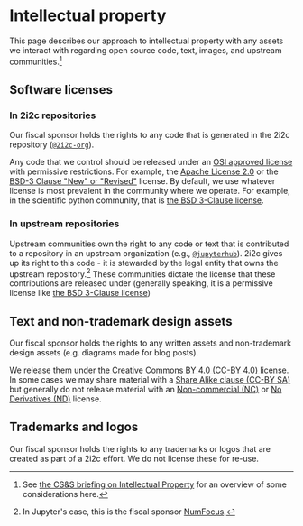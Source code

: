 # Intellectual property

This page describes our approach to intellectual property with any assets we interact with regarding open source code, text, images, and upstream communities.[^1]

[^1]: See [the CS&S briefing on Intellectual Property](https://www.codeforsociety.org/resources/intellectual-property-in-open-projects) for an overview of some considerations here.

## Software licenses

### In 2i2c repositories

Our fiscal sponsor holds the rights to any code that is generated in the 2i2c repository ([`@2i2c-org`](https://github.com/2i2c-org)).

Any code that we control should be released under an [OSI approved license](https://opensource.org/licenses) with permissive restrictions.
For example, the [Apache License 2.0](https://opensource.org/licenses/Apache-2.0) or the [BSD-3 Clause "New" or "Revised"](https://opensource.org/licenses/BSD-3-Clause) license. By default, we use whatever license is most prevalent in the community where we operate. For example, in the scientific python community, that is [the BSD 3-Clause license](https://opensource.org/licenses/BSD-3-Clause).

### In upstream repositories

Upstream communities own the right to any code or text that is contributed to a repository in an upstream organization (e.g., [`@jupyterhub`](https://github.com/jupyterhub)).
2i2c gives up its right to this code - it is stewarded by the legal entity that owns the upstream repository.[^nf]
These communities dictate the license that these contributions are released under (generally speaking, it is a permissive license like [the BSD 3-Clause license](https://opensource.org/licenses/BSD-3-Clause))

[^nf]: In Jupyter's case, this is the fiscal sponsor [NumFocus](https://numfocus.org).

## Text and non-trademark design assets

Our fiscal sponsor holds the rights to any written assets and non-trademark design assets (e.g. diagrams made for blog posts).

We release them under [the Creative Commons BY 4.0 (CC-BY 4.0) license](https://creativecommons.org/licenses/by/4.0/).
In some cases we may share material with a [Share Alike clause (CC-BY SA)](https://creativecommons.org/licenses/by-sa/2.0/) but generally do not release material with an [Non-commercial (NC)](https://creativecommons.org/licenses/by-nc/4.0/) or [No Derivatives (ND)](https://creativecommons.org/licenses/by-nd/2.0/) license.

## Trademarks and logos

Our fiscal sponsor holds the rights to any trademarks or logos that are created as part of a 2i2c effort.
We do not license these for re-use.

